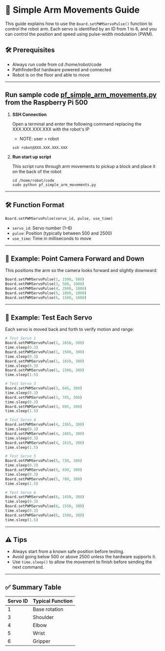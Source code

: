 
# 🤖 Simple Arm Movements Guide

This guide explains how to use the `Board.setPWMServoPulse()` function to control the robot arm. Each servo is identified by an ID from 1 to 6, and you can control the position and speed using pulse-width modulation (PWM).

## 🛠️ Prerequisites

- Always run code from cd /home/robot/code
- PathfinderBot hardware powered and connected
- Robot is on the floor and able to move

---
## Run sample code [pf_simple_arm_movements.py](/code/pf_simple_arm_movements.py) from the Raspberry Pi 500

1. **SSH Connection**

    Open a terminal and enter the following command replacing the XXX.XXX.XXX.XXX with the robot's IP
    - NOTE: user = robot
    ~~~
    ssh robot@XXX.XXX.XXX.XXX
    ~~~

1. **Run start up script**
  
   This script runs through arm movements to pickup a block and place it on the back of the robot
   ~~~
   cd /home/robot/code
   sudo python pf_simple_arm_movements.py
   ~~~

---

## 🛠️ Function Format

```python
Board.setPWMServoPulse(servo_id, pulse, use_time)
```

- `servo_id`: Servo number (1–6)
- `pulse`: Position (typically between 500 and 2500)
- `use_time`: Time in milliseconds to move

---

## 📸 Example: Point Camera Forward and Down

This positions the arm so the camera looks forward and slightly downward:

```python
Board.setPWMServoPulse(1, 1500, 500)
Board.setPWMServoPulse(3, 500, 1000)
Board.setPWMServoPulse(4, 2500, 1000)
Board.setPWMServoPulse(5, 1000, 1000)
Board.setPWMServoPulse(6, 1500, 1000)
```

---

## 🔧 Example: Test Each Servo

Each servo is moved back and forth to verify motion and range:

```python
# Test Servo 1
Board.setPWMServoPulse(1, 1650, 300)
time.sleep(0.3)
Board.setPWMServoPulse(1, 1500, 300)
time.sleep(0.3)
Board.setPWMServoPulse(1, 1650, 300)
time.sleep(0.3)
Board.setPWMServoPulse(1, 1500, 300)
time.sleep(1.5)

# Test Servo 3
Board.setPWMServoPulse(3, 645, 300)
time.sleep(0.3)
Board.setPWMServoPulse(3, 745, 300)
time.sleep(0.3)
Board.setPWMServoPulse(3, 695, 300)
time.sleep(1.5)

# Test Servo 4
Board.setPWMServoPulse(4, 2365, 300)
time.sleep(0.3)
Board.setPWMServoPulse(4, 2465, 300)
time.sleep(0.3)
Board.setPWMServoPulse(4, 2415, 300)
time.sleep(1.5)

# Test Servo 5
Board.setPWMServoPulse(5, 730, 300)
time.sleep(0.3)
Board.setPWMServoPulse(5, 830, 300)
time.sleep(0.3)
Board.setPWMServoPulse(5, 780, 300)
time.sleep(1.5)

# Test Servo 6
Board.setPWMServoPulse(6, 1450, 300)
time.sleep(0.3)
Board.setPWMServoPulse(6, 1550, 300)
time.sleep(0.3)
Board.setPWMServoPulse(6, 1500, 300)
time.sleep(1.5)
```

---

## ⚠️ Tips

- Always start from a known safe position before testing.
- Avoid going below 500 or above 2500 unless the hardware supports it.
- Use `time.sleep()` to allow the movement to finish before sending the next command.

---

## ✅ Summary Table

| Servo ID | Typical Function |
|----------|------------------|
| 1        | Base rotation    |
| 3        | Shoulder         |
| 4        | Elbow            |
| 5        | Wrist            |
| 6        | Gripper |

